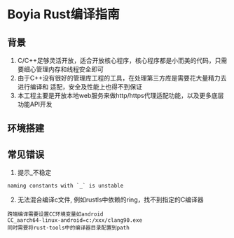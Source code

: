 # Boyia Rust编译指南
## 背景
1. C/C++足够灵活开放，适合开放核心程序，核心程序都是小而美的代码，只需要细心管理内存和线程安全即可
2. 由于C++没有很好的管理库工程的工具，在处理第三方库是需要花大量精力去进行编译和
适配，安全及性能上也得不到保证
3. 本工程主要是开放本地web服务来做http/https代理适配功能，以及更多底层功能API开发

## 环境搭建

## 常见错误

1. 提示_不稳定
```
naming constants with `_` is unstable
```
2. 无法混合编译c文件, 例如rustls中依赖的ring，找不到指定的C编译器
```
跨端编译需要设置CC环境变量如android
CC_aarch64-linux-android=c:/xxx/clang90.exe
同时需要将rust-tools中的编译器目录配置到path
```
